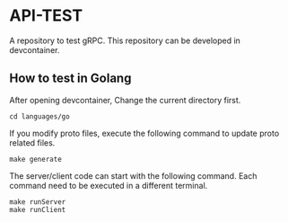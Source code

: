 # API-TEST

A repository to test gRPC. This repository can be developed in devcontainer.

## How to test in Golang

After opening devcontainer, Change the current directory first.

```shell
cd languages/go
```

If you modify proto files, execute the following command to update proto related files.

```shell
make generate
```

The server/client code can start with the following command. Each command need to be executed in a different terminal.

```shell
make runServer
make runClient
```

